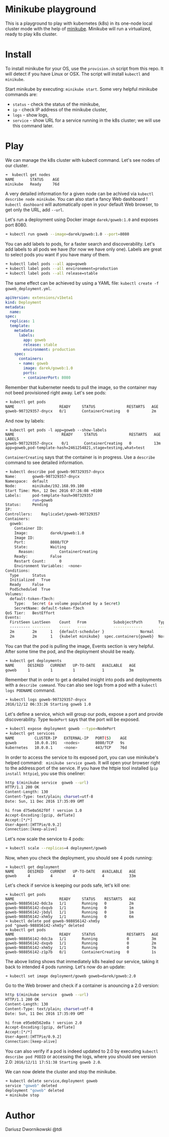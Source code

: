 # Minikube playground 

This is a playground to play with kubernetes (k8s) in its one-node local cluster mode with the help of [minikube](https://github.com/kubernetes/minikube). Minikube will run a virtualized, ready to play k8s cluster.

# Install 

To install minikube for your OS, use the `provision.sh` script from this repo. It will detect if you have Linux or OSX. The script will install `kubectl` and `minikube`. 

Start minikube by executing: `minikube start`. Some very helpful minikube commands are:

- `status` - check the status of the minikube,
- `ip` - check IP address of the minikube cluster,
- `logs` - show logs,
- `service` - show URL for a service running in the k8s cluster; we will use this command later.

# Play 

We can manage the k8s cluster with kubectl command. Let's see nodes of our cluster.

```bash
➜  kubectl get nodes
NAME       STATUS    AGE
minikube   Ready     76d
```

A very detailed information for a given node can be achived via `kubectl describe node minikube`. You can also start a fancy Web dashboard ! `kubectl dashboard` will automatically open in your default Web browser, to get only the URL, add `--url`.

Let's run a deployment using Docker image `darek/goweb:1.0` and exposes port 8080. 

```bash
➜ kubectl run goweb --image=darek/goweb:1.0 --port=8080
```
You can add labels to pods, for a faster search and discoverability. Let's add labels to all pods we have (for now we have only one). Labels are great to select pods you want if you have many of them.

```bash
➜ kubectl label pods --all app=goweb
➜ kubectl label pods --all environement=production
➜ kubectl label pods --all release=stable
```

The same effect can be achieved by using a YAML file: `kubectl create -f goweb_deployment.yml`. 

```yaml
apiVersion: extensions/v1beta1
kind: Deployment
metadata:
  name: 
spec:
  replicas: 1
  template:
    metadata:
      labels:
        app: goweb
        release: stable
        environment: production
    spec:
      containers:
      - name: goweb
        image: darek/goweb:1.0
        ports:
        - containerPort: 8080
```

Remember that kuberneter needs to pull the image, so the container may not beed provisioned right away.
Let's see pods:

```bash
➜ kubectl get pods
NAME                    READY     STATUS              RESTARTS   AGE
goweb-907329357-dnycx   0/1       ContainerCreating   0          2m
```
And now by labels:

```
➜ kubectl get pods -l app=goweb --show-labels
NAME                     READY     STATUS              RESTARTS   AGE       LABELS
goweb-907329357-dnycx    0/1       ContainerCreating   0          13m       app=goweb,pod-template-hash=2461254821,stage=testing,what=test
```

`ContainerCreating` says that the container is in progress. Use a `describe` command to see detailed information. 

```bash
➜ kubectl describe pod goweb-907329357-dnycx 
Name:		goweb-907329357-dnycx 
Namespace:	default
Node:		minikube/192.168.99.100
Start Time:	Mon, 12 Dec 2016 07:26:08 +0100
Labels:		pod-template-hash=907329357
		    run=goweb
Status:		Pending
IP:
Controllers:	ReplicaSet/goweb-907329357
Containers:
  goweb:
    Container ID:
    Image:			darek/goweb:1.0
    Image ID:
    Port:			8080/TCP
    State:			Waiting
      Reason:			ContainerCreating
    Ready:			False
    Restart Count:		0
    Environment Variables:	<none>
Conditions:
  Type		Status
  Initialized 	True
  Ready 	False
  PodScheduled 	True
Volumes:
  default-token-f3ech:
    Type:	Secret (a volume populated by a Secret)
    SecretName:	default-token-f3ech
QoS Tier:	BestEffort
Events:
  FirstSeen	LastSeen	Count	From			SubobjectPath		Type		Reason		Message
  ---------	--------	-----	----			-------------		--------	------		-------
  2m		2m		1	{default-scheduler }				Normal		Scheduled	Successfully assigned goweb-907329357-jiau5 to minikube
  2m		2m		1	{kubelet minikube}	spec.containers{goweb}	Normal		Pulling		pulling image "darek/goweb:1.0"
```
You can that the pod is pulling the image, Events section is very helpful. After some time the pod, and the deployment should be ready. 

```bash 
➜ kubectl get deployments
NAME      DESIRED   CURRENT   UP-TO-DATE   AVAILABLE   AGE
goweb     1         1         1            1           3m
```

Remember that in order to get a detailed insight into pods and deployments with a `describe command`. You can also see logs from a pod with a `kubectl logs PODNAME` command.

```bash
➜ kubectl logs goweb-907329357-dnycx 
2016/12/12 06:33:26 Starting goweb 1.0
```


Let's define a service, which will group our pods, expose a port and provide discoverability. Type `NodePort` says that the port will be exposed.

```bash
➜ kubectl expose deployment goweb --type=NodePort
➜ kubectl get services
NAME         CLUSTER-IP   EXTERNAL-IP   PORT(S)    AGE
goweb        10.0.0.191   <nodes>       8080/TCP   9s
kubernetes   10.0.0.1     <none>        443/TCP    76d
```

In order to access the service to its exposed port, you can use minikube's helped command: ` minikube service goweb`. It will open your browser right to the address:port of the service. If you have the httpie tool installed (`pip install httpie`), you use this oneliner:

```bash
http $(minikube service  goweb --url)
HTTP/1.1 200 OK
Content-Length: 130
Content-Type: text/plain; charset=utf-8
Date: Sun, 11 Dec 2016 17:35:09 GMT

hi from d75e0a562f0f ! version 1.0
Accept-Encoding:[gzip, deflate]
Accept:[*/*]
User-Agent:[HTTPie/0.9.2]
Connection:[keep-alive]
```

Let's now scale the service to 4 pods:

```bash
➜ kubectl scale --replicas=4 deployment/goweb
```
Now, when you check the deployment, you should see 4 pods running:

```
➜ kubectl get deployment
NAME      DESIRED   CURRENT   UP-TO-DATE   AVAILABLE   AGE
goweb     4         4         4            4           33m
```

Let's check if service is keeping our pods safe, let's kill one:

```
➜ kubectl get pods
NAME                    READY     STATUS    RESTARTS   AGE
goweb-988856142-0dc3a   1/1       Running   0          2m
goweb-988856142-dxqvb   1/1       Running   0          1m
goweb-988856142-jbdyl   1/1       Running   0          1m
goweb-988856142-xhm5y   1/1       Running   0          6m
➜ kubectl delete pod goweb-988856142-xhm5y
pod "goweb-988856142-xhm5y" deleted
➜ kubectl get pods
NAME                    READY     STATUS              RESTARTS   AGE
goweb-988856142-0dc3a   1/1       Running             0          3m
goweb-988856142-dxqvb   1/1       Running             0          2m
goweb-988856142-xhm5y   1/1       Running             0          7m
goweb-988856142-z1p7b   0/1       ContainerCreating   0          1s
``` 

The above listing shows that immediately k8s healed our service, taking it back to intended 4 pods running. Let's now do an update:

```
➜ kubectl set image deployment/goweb goweb=darek/goweb:2.0
```

Go to the Web brower and check if a container is anouncing a 2.0 version:

```bash
http $(minikube service  goweb --url)
HTTP/1.1 200 OK
Content-Length: 130
Content-Type: text/plain; charset=utf-8
Date: Sun, 11 Dec 2016 17:35:09 GMT

hi from e95e0d562e0a ! version 2.0
Accept-Encoding:[gzip, deflate]
Accept:[*/*]
User-Agent:[HTTPie/0.9.2]
Connection:[keep-alive]
```
You can also verify if a pod is indeed updated to 2.0 by executing `kubectl describe pod PODID` or accessing the logs, where you should see version 2.0: `2016/12/11 17:51:38 Starting goweb 2.0`. 


We can now delete the cluster and stop the minikube.

```bash
➜ kubectl delete service,deployment goweb
service "goweb" deleted
deployment "goweb" deleted
➜ minikube stop
```

# Author 
Dariusz Dwornikowski @tdi


